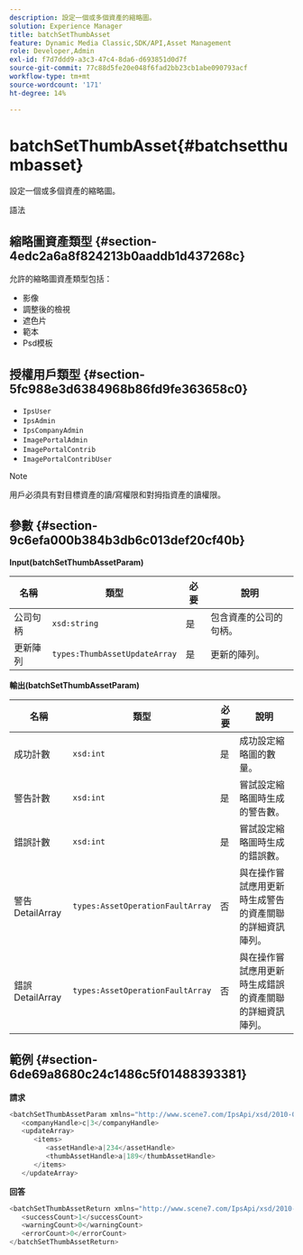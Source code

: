 ```yaml
---
description: 設定一個或多個資產的縮略圖。
solution: Experience Manager
title: batchSetThumbAsset
feature: Dynamic Media Classic,SDK/API,Asset Management
role: Developer,Admin
exl-id: f7d7ddd9-a3c3-47c4-8da6-d693851d0d7f
source-git-commit: 77c88d5fe20e048f6fad2bb23cb1abe090793acf
workflow-type: tm+mt
source-wordcount: '171'
ht-degree: 14%

---
```


# batchSetThumbAsset{#batchsetthumbasset}

設定一個或多個資產的縮略圖。

語法

## 縮略圖資產類型 {#section-4edc2a6a8f824213b0aaddb1d437268c}

允許的縮略圖資產類型包括：

* 影像
* 調整後的檢視
* 遮色片
* 範本
* Psd模板

## 授權用戶類型 {#section-5fc988e3d6384968b86fd9fe363658c0}

* `IpsUser`
* `IpsAdmin`
* `IpsCompanyAdmin`
* `ImagePortalAdmin`
* `ImagePortalContrib`
* `ImagePortalContribUser`

>[!NOTE]
>
>用戶必須具有對目標資產的讀/寫權限和對拇指資產的讀權限。

## 參數 {#section-9c6efa000b384b3db6c013def20cf40b}

**Input(batchSetThumbAssetParam)**

| 名稱 | 類型 | 必要 | 說明 |
|---|---|---|---|
| 公司句柄 | `xsd:string` | 是 | 包含資產的公司的句柄。 |
| 更新陣列 | `types:ThumbAssetUpdateArray` | 是 | 更新的陣列。 |

**輸出(batchSetThumbAssetParam)**

| 名稱 | 類型 | 必要 | 說明 |
|---|---|---|---|
| 成功計數 | `xsd:int` | 是 | 成功設定縮略圖的數量。 |
| 警告計數 | `xsd:int` | 是 | 嘗試設定縮略圖時生成的警告數。 |
| 錯誤計數 | `xsd:int` | 是 | 嘗試設定縮略圖時生成的錯誤數。 |
| 警告DetailArray | `types:AssetOperationFaultArray` | 否 | 與在操作嘗試應用更新時生成警告的資產關聯的詳細資訊陣列。 |
| 錯誤DetailArray | `types:AssetOperationFaultArray` | 否 | 與在操作嘗試應用更新時生成錯誤的資產關聯的詳細資訊陣列。 |

## 範例 {#section-6de69a8680c24c1486c5f01488393381}

**請求**

```java
<batchSetThumbAssetParam xmlns="http://www.scene7.com/IpsApi/xsd/2010-01-31">
   <companyHandle>c|3</companyHandle>
   <updateArray>
      <items>
         <assetHandle>a|234</assetHandle>
         <thumbAssetHandle>a|189</thumbAssetHandle>
      </items>
   </updateArray>
```

**回答**

```java
<batchSetThumbAssetReturn xmlns="http://www.scene7.com/IpsApi/xsd/2010-01-31">
   <successCount>1</successCount>
   <warningCount>0</warningCount>
   <errorCount>0</errorCount>
</batchSetThumbAssetReturn>
```
